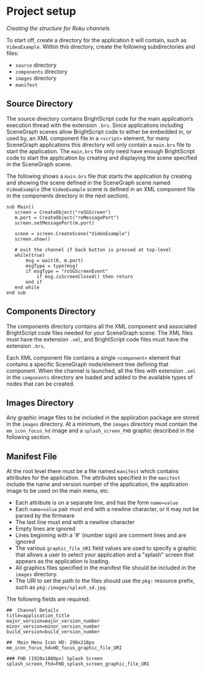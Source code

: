 # Project setup
_Creating the structure for Roku channels_

To start off, create a directory for the application it will contain, such as `VideoExample`. Within this directory, create the following subdirectories and files:

* `source` directory
* `components` directory
* `images` directory
* `manifest`

## Source Directory

The source directory contains BrightScript code for the main application’s execution thread with the extension `.brs`. Since applications including SceneGraph scenes allow BrightScript code to either be embedded in, or used by, an XML component file in a `<script>` element, for many SceneGraph applications this directory will only contain a `main.brs` file to start the application. The `main.brs` file only need have enough BrightScript code to start the application by creating and displaying the scene specified in the SceneGraph scene.

The following shows a `main.brs` file that starts the application by creating and showing the scene defined in the SceneGraph scene named `VideoExample` (the `VideoExample` scene is defined in an XML component file in the components directory in the next section).

```brightscript
sub Main()
   screen = CreateObject("roSGScreen")
   m.port = CreateObject("roMessagePort")
   screen.setMessagePort(m.port)

   scene = screen.CreateScene("VideoExample")
   screen.show()
   
   # exit the channel if back button is pressed at top-level
   while(true)
       msg = wait(0, m.port)
       msgType = type(msg)
       if msgType = "roSGScreenEvent"
           if msg.isScreenClosed() then return
       end if
   end while
end sub
```

## Components Directory

The components directory contains all the XML component and associated BrightScript code files needed for your SceneGraph scene. The XML files must have the extension `.xml`, and BrightScript code files must have the extension `.brs`. 

Each XML component file contains a single `<component>` element that contains a specific SceneGraph node/element tree defining that component. When the channel is launched, all the files with extension `.xml` in the `components` directory are loaded and added to the available types of nodes that can be created.

## Images Directory

Any graphic image files to be included in the application package are stored in the `images` directory. At a minimum, the `images` directory must contain the `mm_icon_focus_hd` image and a `splash_screen_FHD` graphic described in the following section.

## Manifest File

At the root level there must be a file named `manifest` which contains attributes for the application. The attributes specified in the `manifest` include the name and version number of the application, the application image to be used on the main menu, etc.

* Each attribute is on a separate line, and has the form `name=value`
* Each `name=value` pair must end with a newline character, or it may not be parsed by the firmware
* The last line must end with a newline character
* Empty lines are ignored
* Lines beginning with a '#' (number sign) are comment lines and are ignored
* The various `graphic_file_URI` field values are used to specify a graphic that allows a user to select your application and a "splash" screen that appears as the application is loading.
* All graphics files specified in the manifest file should be included in the `images` directory.
* The URI to set the path to the files should use the `pkg:` resource prefix, such as `pkg:/images/splash_sd.jpg`.

The following fields are required:

```
##  Channel Details
title=application_title 
major_version=major_version_number 
minor_version=minor_version_number 
build_version=build_version_number

##  Main Menu Icon HD: 290x218px
mm_icon_focus_hd=HD_focus_graphic_file_URI 

### FHD (1920x1080px) Splash Screen
splash_screen_fhd=FHD_splash_screen_graphic_file_URI 
```
